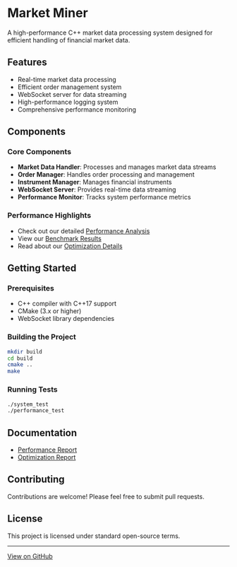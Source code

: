 # Market Miner

A high-performance C++ market data processing system designed for efficient handling of financial market data.

## Features

- Real-time market data processing
- Efficient order management system
- WebSocket server for data streaming
- High-performance logging system
- Comprehensive performance monitoring

## Components

### Core Components
- **Market Data Handler**: Processes and manages market data streams
- **Order Manager**: Handles order processing and management
- **Instrument Manager**: Manages financial instruments
- **WebSocket Server**: Provides real-time data streaming
- **Performance Monitor**: Tracks system performance metrics

### Performance Highlights
- Check out our detailed [Performance Analysis](../PERFORMANCE_ANALYSIS.md)
- View our [Benchmark Results](../BENCHMARK_RESULTS.md)
- Read about our [Optimization Details](../OPTIMIZATION_DETAILS.md)

## Getting Started

### Prerequisites
- C++ compiler with C++17 support
- CMake (3.x or higher)
- WebSocket library dependencies

### Building the Project
```bash
mkdir build
cd build
cmake ..
make
```

### Running Tests
```bash
./system_test
./performance_test
```

## Documentation
- [Performance Report](../PERFORMANCE_REPORT.md)
- [Optimization Report](../OPTIMIZATION_REPORT.md)

## Contributing
Contributions are welcome! Please feel free to submit pull requests.

## License
This project is licensed under standard open-source terms.

---
[View on GitHub](https://github.com/Prashast4438/Market_Miner)
